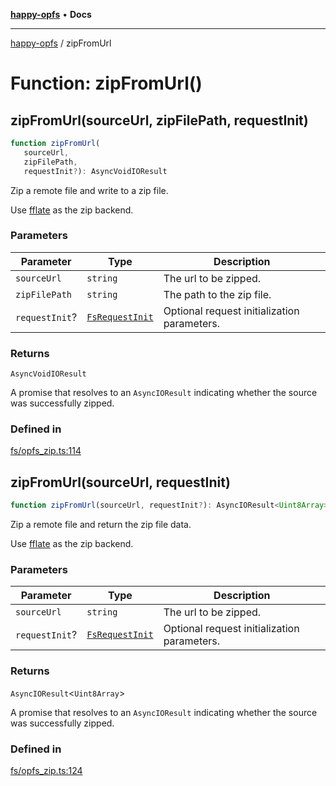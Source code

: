 [**happy-opfs**](../README.md) • **Docs**

***

[happy-opfs](../README.md) / zipFromUrl

# Function: zipFromUrl()

## zipFromUrl(sourceUrl, zipFilePath, requestInit)

```ts
function zipFromUrl(
   sourceUrl, 
   zipFilePath, 
   requestInit?): AsyncVoidIOResult
```

Zip a remote file and write to a zip file.

Use [fflate](https://github.com/101arrowz/fflate) as the zip backend.

### Parameters

| Parameter | Type | Description |
| ------ | ------ | ------ |
| `sourceUrl` | `string` | The url to be zipped. |
| `zipFilePath` | `string` | The path to the zip file. |
| `requestInit`? | [`FsRequestInit`](../type-aliases/FsRequestInit.md) | Optional request initialization parameters. |

### Returns

`AsyncVoidIOResult`

A promise that resolves to an `AsyncIOResult` indicating whether the source was successfully zipped.

### Defined in

[fs/opfs\_zip.ts:114](https://github.com/JiangJie/happy-opfs/blob/1fc39add615fcd3c1ee38b13edeb0d38cd3481c4/src/fs/opfs_zip.ts#L114)

## zipFromUrl(sourceUrl, requestInit)

```ts
function zipFromUrl(sourceUrl, requestInit?): AsyncIOResult<Uint8Array>
```

Zip a remote file and return the zip file data.

Use [fflate](https://github.com/101arrowz/fflate) as the zip backend.

### Parameters

| Parameter | Type | Description |
| ------ | ------ | ------ |
| `sourceUrl` | `string` | The url to be zipped. |
| `requestInit`? | [`FsRequestInit`](../type-aliases/FsRequestInit.md) | Optional request initialization parameters. |

### Returns

`AsyncIOResult`\<`Uint8Array`\>

A promise that resolves to an `AsyncIOResult` indicating whether the source was successfully zipped.

### Defined in

[fs/opfs\_zip.ts:124](https://github.com/JiangJie/happy-opfs/blob/1fc39add615fcd3c1ee38b13edeb0d38cd3481c4/src/fs/opfs_zip.ts#L124)
